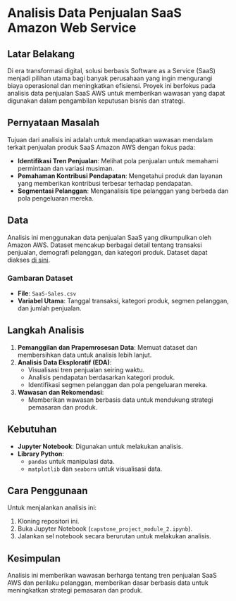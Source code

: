 # Analisis Data Penjualan SaaS Amazon Web Service

## Latar Belakang

Di era transformasi digital, solusi berbasis Software as a Service (SaaS) menjadi pilihan utama bagi banyak perusahaan yang ingin mengurangi biaya operasional dan meningkatkan efisiensi. Proyek ini berfokus pada analisis data penjualan SaaS AWS untuk memberikan wawasan yang dapat digunakan dalam pengambilan keputusan bisnis dan strategi.

## Pernyataan Masalah

Tujuan dari analisis ini adalah untuk mendapatkan wawasan mendalam terkait penjualan produk SaaS Amazon AWS dengan fokus pada:

- **Identifikasi Tren Penjualan**: Melihat pola penjualan untuk memahami permintaan dan variasi musiman.
- **Pemahaman Kontribusi Pendapatan**: Mengetahui produk dan layanan yang memberikan kontribusi terbesar terhadap pendapatan.
- **Segmentasi Pelanggan**: Menganalisis tipe pelanggan yang berbeda dan pola pengeluaran mereka.

## Data

Analisis ini menggunakan data penjualan SaaS yang dikumpulkan oleh Amazon AWS. Dataset mencakup berbagai detail tentang transaksi penjualan, demografi pelanggan, dan kategori produk. Dataset dapat diakses [di sini](https://www.kaggle.com/datasets/nnthanh101/aws-saas-sales).

### Gambaran Dataset

- **File**: `SaaS-Sales.csv`
- **Variabel Utama**: Tanggal transaksi, kategori produk, segmen pelanggan, dan jumlah penjualan.

## Langkah Analisis

1. **Pemanggilan dan Prapemrosesan Data**: Memuat dataset dan membersihkan data untuk analisis lebih lanjut.
2. **Analisis Data Eksploratif (EDA)**:
   - Visualisasi tren penjualan seiring waktu.
   - Analisis pendapatan berdasarkan kategori produk.
   - Identifikasi segmen pelanggan dan pola pengeluaran mereka.
3. **Wawasan dan Rekomendasi**:
   - Memberikan wawasan berbasis data untuk mendukung strategi pemasaran dan produk.

## Kebutuhan

- **Jupyter Notebook**: Digunakan untuk melakukan analisis.
- **Library Python**:
  - `pandas` untuk manipulasi data.
  - `matplotlib` dan `seaborn` untuk visualisasi data.

## Cara Penggunaan

Untuk menjalankan analisis ini:

1. Kloning repositori ini.
2. Buka Jupyter Notebook (`capstone_project_module_2.ipynb`).
3. Jalankan sel notebook secara berurutan untuk melakukan analisis.

## Kesimpulan

Analisis ini memberikan wawasan berharga tentang tren penjualan SaaS AWS dan perilaku pelanggan, memberikan dasar berbasis data untuk meningkatkan strategi pemasaran dan produk.

